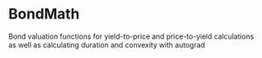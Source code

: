 # BondMath
Bond valuation functions for yield-to-price and price-to-yield calculations as well as calculating duration and convexity with autograd
